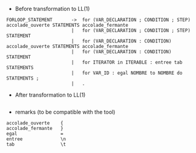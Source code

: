 *   Before transformation to LL(1)
```
FORLOOP_STATEMENT       ->  for (VAR_DECLARATION ; CONDITION ; STEP) accolade_ouverte STATEMENTS accolade_fermante
                        |   for (VAR_DECLARATION ; CONDITION ; STEP) STATEMENT 
                        |   for (VAR_DECLARATION : CONDITION) accolade_ouverte STATEMENTS accolade_fermante   
                        |   for (VAR_DECLARATION : CONDITION) STATEMENT 
                        |   for ITERATOR in ITERABLE : entree tab STATEMENTS
                        |   for VAR_ID : egal NOMBRE to NOMBRE do STATEMENTS ; 
                        |   .
```
*   After transformation to LL(1)
```

```
*   remarks (to be compatible with the tool)
```
accolade_ouverte    { 
accolade_fermante   }
egal                =
entree              \n 
tab                 \t
```